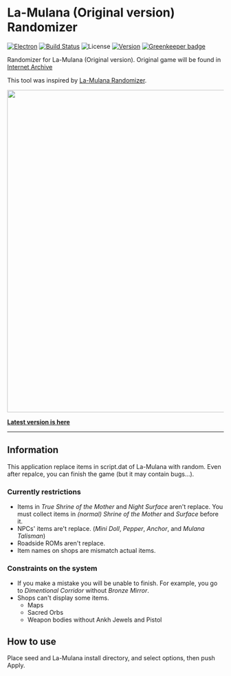 La-Mulana (Original version) Randomizer
====

[![Electron](https://img.shields.io/badge/powered%20by-Electron-blue.svg)](https://electronjs.org/)
[![Build Status](https://travis-ci.org/progre/lmorandomizer.svg?branch=master)](https://travis-ci.org/progre/lmorandomizer) ![License](https://img.shields.io/github/license/progre/lmorandomizer.svg) [![Version](https://img.shields.io/github/release/progre/lmorandomizer/all.svg)](https://github.com/progre/lmorandomizer/releases) [![Greenkeeper badge](https://badges.greenkeeper.io/solairflaire/lmorandomizer.svg)](https://greenkeeper.io/)

Randomizer for La-Mulana (Original version). Original game will be found in [Internet Archive](https://archive.org/details/La-Mulana)

This tool was inspired by [La-Mulana Randomizer](https://github.com/thezerothcat/LaMulanaRandomizer/wiki).

<img width="750" src="window.png">

**[Latest version is here](https://github.com/progre/lmorandomizer/releases)**

----

Information
----

This application replace items in script.dat of La-Mulana with random. Even after repalce, you can finish the game (but it may contain bugs...).

### Currently restrictions

- Items in *True Shrine of the Mother* and *Night Surface* aren't replace. You must collect items in *(normal) Shrine of the Mother* and *Surface* before it.
- NPCs' items are't replace. (*Mini Doll*, *Pepper*, *Anchor*, and *Mulana Talisman*)
- Roadside ROMs aren't replace.
- Item names on shops are mismatch actual items.

### Constraints on the system

- If you make a mistake you will be unable to finish. For example, you go to *Dimentional Corridor* without *Bronze Mirror*.
- Shops can't display some items.
  - Maps
  - Sacred Orbs
  - Weapon bodies without Ankh Jewels and Pistol

How to use
----

Place seed and La-Mulana install directory, and select options, then push Apply.
